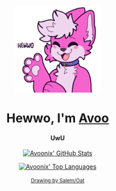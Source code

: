 <div align="center">
	<img src="https://github.com/avoonix/avoonix/raw/master/hewwo.png" alt="Happy pink fox smiling and waving hello" height="200">
</div>

<h1 align="center">Hewwo, I'm <a href="https://avoonix.com/" target="_blank">Avoo</a>
<h4 align="center">UwU</h4>

<div align="center">

[![Avoonix' GitHub Stats](https://github-readme-stats.vercel.app/api?username=avoonix&show_icons=true&theme=omni&include_all_commits=true&count_private=true&title_color=ff55c8&text_color=ff55c8&icon_color=ff55c8&border_color=ff55c8&bg_color=ffd4f1&cache_seconds=62100&border_radius=24&disable_animations=true)](https://github.com/anuraghazra/github-readme-stats)

[![Avoonix' Top Languages](https://github-readme-stats.vercel.app/api/top-langs/?username=avoonix&langs_count=8&theme=omni&title_color=ff55c8&text_color=ff55c8&icon_color=ff55c8&border_color=ff55c8&bg_color=ffd4f1&cache_seconds=62100&border_radius=24)](https://github.com/anuraghazra/github-readme-stats)

<small><a href="https://www.spookyfoxinc.com/">Drawing by Salem/Oat</a></small>

</div>
